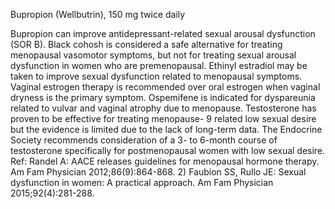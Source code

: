Bupropion (Wellbutrin), 150 mg twice daily

Bupropion can improve antidepressant-related sexual arousal dysfunction (SOR B). Black cohosh is
considered a safe alternative for treating menopausal vasomotor symptoms, but not for treating sexual
arousal dysfunction in women who are premenopausal. Ethinyl estradiol may be taken to improve sexual
dysfunction related to menopausal symptoms. Vaginal estrogen therapy is recommended over oral estrogen
when vaginal dryness is the primary symptom. Ospemifene is indicated for dyspareunia related to vulvar
and vaginal atrophy due to menopause. Testosterone has proven to be effective for treating menopause-
9
related low sexual desire but the evidence is limited due to the lack of long-term data. The Endocrine
Society recommends consideration of a 3- to 6-month course of testosterone specifically for
postmenopausal women with low sexual desire.
Ref: Randel A: AACE releases guidelines for menopausal hormone therapy. Am Fam Physician 2012;86(9):864-868. 2) Faubion
SS, Rullo JE: Sexual dysfunction in women: A practical approach. Am Fam Physician 2015;92(4):281-288.